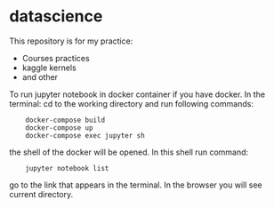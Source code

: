 # datascience
This repository is for my practice:
 - Courses practices
 - kaggle kernels
 - and other
 
 To run jupyter notebook in docker container if you have docker. In the terminal:
    cd to the working directory and run following commands:
    
        docker-compose build
        docker-compose up
        docker-compose exec jupyter sh
   the shell of the docker will be opened. In this shell run command:
    
        jupyter notebook list
   go to the link that appears in the terminal. In the browser you will see current directory.
